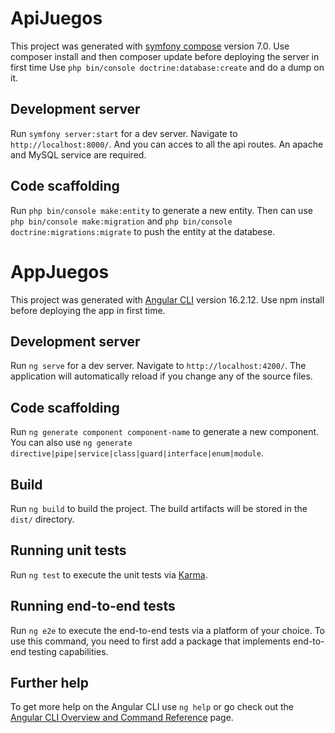 # ApiJuegos

This project was generated with [symfony compose](https://github.com/symfony/symfony) version 7.0. Use composer install and then composer update before deploying the server in first time
Use `php bin/console doctrine:database:create` and do a dump on it.

## Development server

Run `symfony server:start` for a dev server. Navigate to `http://localhost:8000/`. And you can acces to all the api routes.
An apache and MySQL service are required.

## Code scaffolding

Run `php bin/console make:entity` to generate a new entity. Then can use `php bin/console make:migration` and `php bin/console doctrine:migrations:migrate` to push the entity at the databese.

# AppJuegos

This project was generated with [Angular CLI](https://github.com/angular/angular-cli) version 16.2.12. Use npm install before deploying  the app in first time.

## Development server

Run `ng serve` for a dev server. Navigate to `http://localhost:4200/`. The application will automatically reload if you change any of the source files.

## Code scaffolding

Run `ng generate component component-name` to generate a new component. You can also use `ng generate directive|pipe|service|class|guard|interface|enum|module`.

## Build

Run `ng build` to build the project. The build artifacts will be stored in the `dist/` directory.

## Running unit tests

Run `ng test` to execute the unit tests via [Karma](https://karma-runner.github.io).

## Running end-to-end tests

Run `ng e2e` to execute the end-to-end tests via a platform of your choice. To use this command, you need to first add a package that implements end-to-end testing capabilities.

## Further help

To get more help on the Angular CLI use `ng help` or go check out the [Angular CLI Overview and Command Reference](https://angular.io/cli) page.